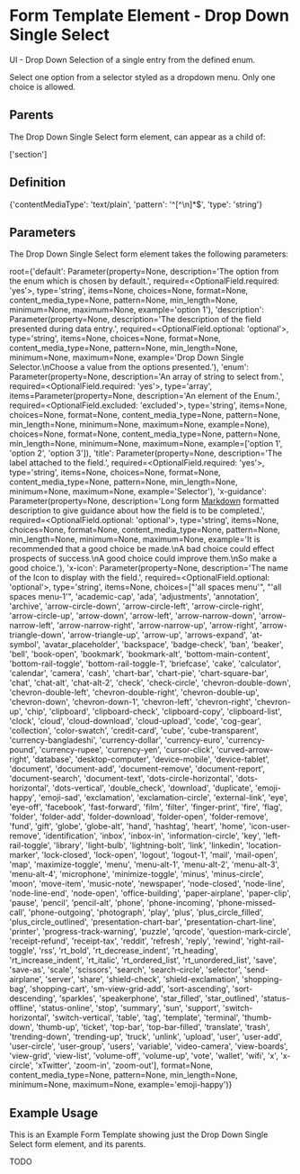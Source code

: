 # Form Template Element - Drop Down Single Select

UI - Drop Down Selection of a single entry from the defined enum.

Select one option from a selector styled as a dropdown menu.
Only one choice is allowed.

## Parents

The Drop Down Single Select form element, can appear as a child of:

['section']

## Definition

{'contentMediaType': 'text/plain', 'pattern': '^[^\\n]*$', 'type': 'string'}

## Parameters

The Drop Down Single Select form element takes the following parameters:

root={'default': Parameter(property=None, description='The option from the enum which is chosen by default.', required=<OptionalField.required: 'yes'>, type='string', items=None, choices=None, format=None, content_media_type=None, pattern=None, min_length=None, minimum=None, maximum=None, example='option 1'), 'description': Parameter(property=None, description='The description of the field presented during data entry.', required=<OptionalField.optional: 'optional'>, type='string', items=None, choices=None, format=None, content_media_type=None, pattern=None, min_length=None, minimum=None, maximum=None, example='Drop Down Single Selector.\nChoose a value from the options presented.'), 'enum': Parameter(property=None, description='An array of string to select from.', required=<OptionalField.required: 'yes'>, type='array', items=Parameter(property=None, description='An element of the Enum.', required=<OptionalField.excluded: 'excluded'>, type='string', items=None, choices=None, format=None, content_media_type=None, pattern=None, min_length=None, minimum=None, maximum=None, example=None), choices=None, format=None, content_media_type=None, pattern=None, min_length=None, minimum=None, maximum=None, example=['option 1', 'option 2', 'option 3']), 'title': Parameter(property=None, description='The label attached to the field.', required=<OptionalField.required: 'yes'>, type='string', items=None, choices=None, format=None, content_media_type=None, pattern=None, min_length=None, minimum=None, maximum=None, example='Selector'), 'x-guidance': Parameter(property=None, description='Long form [Markdown][CommonMark] formatted description to give guidance about how the field is to be completed.', required=<OptionalField.optional: 'optional'>, type='string', items=None, choices=None, format=None, content_media_type=None, pattern=None, min_length=None, minimum=None, maximum=None, example='It is recommended that a good choice be made.\nA bad choice could effect prospects of success.\nA good choice could improve them.\nSo make a good choice.'), 'x-icon': Parameter(property=None, description='The name of the Icon to display with the field.', required=<OptionalField.optional: 'optional'>, type='string', items=None, choices=["'all spaces menu'", "'all spaces menu-1'", 'academic-cap', 'ada', 'adjustments', 'annotation', 'archive', 'arrow-circle-down', 'arrow-circle-left', 'arrow-circle-right', 'arrow-circle-up', 'arrow-down', 'arrow-left', 'arrow-narrow-down', 'arrow-narrow-left', 'arrow-narrow-right', 'arrow-narrow-up', 'arrow-right', 'arrow-triangle-down', 'arrow-triangle-up', 'arrow-up', 'arrows-expand', 'at-symbol', 'avatar_placeholder', 'backspace', 'badge-check', 'ban', 'beaker', 'bell', 'book-open', 'bookmark', 'bookmark-alt', 'bottom-main-content', 'bottom-rail-toggle', 'bottom-rail-toggle-1', 'briefcase', 'cake', 'calculator', 'calendar', 'camera', 'cash', 'chart-bar', 'chart-pie', 'chart-square-bar', 'chat', 'chat-alt', 'chat-alt-2', 'check', 'check-circle', 'chevron-double-down', 'chevron-double-left', 'chevron-double-right', 'chevron-double-up', 'chevron-down', 'chevron-down-1', 'chevron-left', 'chevron-right', 'chevron-up', 'chip', 'clipboard', 'clipboard-check', 'clipboard-copy', 'clipboard-list', 'clock', 'cloud', 'cloud-download', 'cloud-upload', 'code', 'cog-gear', 'collection', 'color-swatch', 'credit-card', 'cube', 'cube-transparent', 'currency-bangladeshi', 'currency-dollar', 'currency-euro', 'currency-pound', 'currency-rupee', 'currency-yen', 'cursor-click', 'curved-arrow-right', 'database', 'desktop-computer', 'device-mobile', 'device-tablet', 'document', 'document-add', 'document-remove', 'document-report', 'document-search', 'document-text', 'dots-circle-horizontal', 'dots-horizontal', 'dots-vertical', 'double_check', 'download', 'duplicate', 'emoji-happy', 'emoji-sad', 'exclamation', 'exclamation-circle', 'external-link', 'eye', 'eye-off', 'facebook', 'fast-forward', 'film', 'filter', 'finger-print', 'fire', 'flag', 'folder', 'folder-add', 'folder-download', 'folder-open', 'folder-remove', 'fund', 'gift', 'globe', 'globe-alt', 'hand', 'hashtag', 'heart', 'home', 'icon-user-remove', 'identification', 'inbox', 'inbox-in', 'information-circle', 'key', 'left-rail-toggle', 'library', 'light-bulb', 'lightning-bolt', 'link', 'linkedin', 'location-marker', 'lock-closed', 'lock-open', 'logout', 'logout-1', 'mail', 'mail-open', 'map', 'maximize-toggle', 'menu', 'menu-alt-1', 'menu-alt-2', 'menu-alt-3', 'menu-alt-4', 'microphone', 'minimize-toggle', 'minus', 'minus-circle', 'moon', 'move-item', 'music-note', 'newspaper', 'node-closed', 'node-line', 'node-line-end', 'node-open', 'office-building', 'paper-airplane', 'paper-clip', 'pause', 'pencil', 'pencil-alt', 'phone', 'phone-incoming', 'phone-missed-call', 'phone-outgoing', 'photograph', 'play', 'plus', 'plus_circle_filled', 'plus_circle_outlined', 'presentation-chart-bar', 'presentation-chart-line', 'printer', 'progress-track-warning', 'puzzle', 'qrcode', 'question-mark-circle', 'receipt-refund', 'receipt-tax', 'reddit', 'refresh', 'reply', 'rewind', 'right-rail-toggle', 'rss', 'rt_bold', 'rt_decrease_indent', 'rt_heading', 'rt_increase_indent', 'rt_italic', 'rt_ordered_list', 'rt_unordered_list', 'save', 'save-as', 'scale', 'scissors', 'search', 'search-circle', 'selector', 'send-airplane', 'server', 'share', 'shield-check', 'shield-exclamation', 'shopping-bag', 'shopping-cart', 'sm-view-grid-add', 'sort-ascending', 'sort-descending', 'sparkles', 'speakerphone', 'star_filled', 'star_outlined', 'status-offline', 'status-online', 'stop', 'summary', 'sun', 'support', 'switch-horizontal', 'switch-vertical', 'table', 'tag', 'template', 'terminal', 'thumb-down', 'thumb-up', 'ticket', 'top-bar', 'top-bar-filled', 'translate', 'trash', 'trending-down', 'trending-up', 'truck', 'unlink', 'upload', 'user', 'user-add', 'user-circle', 'user-group', 'users', 'variable', 'video-camera', 'view-boards', 'view-grid', 'view-list', 'volume-off', 'volume-up', 'vote', 'wallet', 'wifi', 'x', 'x-circle', 'xTwitter', 'zoom-in', 'zoom-out'], format=None, content_media_type=None, pattern=None, min_length=None, minimum=None, maximum=None, example='emoji-happy')}

## Example Usage

This is an Example Form Template showing just the Drop Down Single Select form element, and its parents.

TODO

[CommonMark]: https://spec.commonmark.org/0.31.2/
